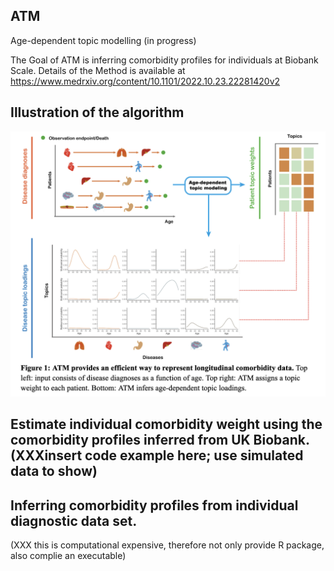 ## ATM
Age-dependent topic modelling (in progress)

The Goal of ATM is inferring comorbidity profiles for individuals at Biobank Scale. Details of the Method is available at https://www.medrxiv.org/content/10.1101/2022.10.23.22281420v2 

## Illustration of the algorithm
![My Image](ATM_schematic.png)

## Estimate individual comorbidity weight using the comorbidity profiles inferred from UK Biobank.(XXXinsert code example here; use simulated data to show)

## Inferring comorbidity profiles from individual diagnostic data set. 
(XXX this is computational expensive, therefore not only provide R package, also complie an executable)
